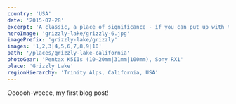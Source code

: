 ```yaml
---
country: 'USA'
date: '2015-07-28'
excerpt: 'A classic, a place of significance - if you can put up with the crowds.'
heroImage: 'grizzly-lake/grizzly-6.jpg'
imagePrefix: 'grizzly-lake/grizzly'
images: '1,2,3|4,5,6,7,8,9|10'
path: '/places/grizzly-lake-california'
photoGear: 'Pentax K5IIs (10-20mm|31mm|100mm), Sony RX1'
place: 'Grizzly Lake'
regionHierarchy: 'Trinity Alps, California, USA'
---
```


Oooooh-weeee, my first blog post!

